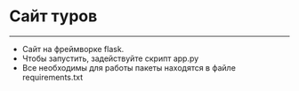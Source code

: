 # Сайт туров
___
* Cайт на фреймворке flask.  
* Чтобы запустить, задействуйте скрипт app.py  
* Все необходимы для работы пакеты находятся в файле requirements.txt  
